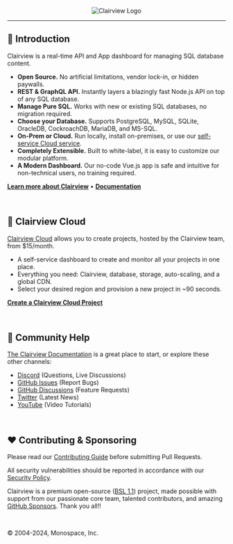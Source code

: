 <p align="center"><img alt="Clairview Logo" src="https://user-images.githubusercontent.com/522079/158864859-0fbeae62-9d7a-4619-b35e-f8fa5f68e0c8.png"></p>

---

## 🐰 Introduction

Clairview is a real-time API and App dashboard for managing SQL database content.

- **Open Source.** No artificial limitations, vendor lock-in, or hidden paywalls.
- **REST & GraphQL API.** Instantly layers a blazingly fast Node.js API on top of any SQL database.
- **Manage Pure SQL.** Works with new or existing SQL databases, no migration required.
- **Choose your Database.** Supports PostgreSQL, MySQL, SQLite, OracleDB, CockroachDB, MariaDB, and MS-SQL.
- **On-Prem or Cloud.** Run locally, install on-premises, or use our
  [self-service Cloud service](https://clairview.io/pricing).
- **Completely Extensible.** Built to white-label, it is easy to customize our modular platform.
- **A Modern Dashboard.** Our no-code Vue.js app is safe and intuitive for non-technical users, no training required.

**[Learn more about Clairview](https://clairview.io)** • **[Documentation](https://docs.clairview.io)**

<br />

## 🚀 Clairview Cloud

[Clairview Cloud](https://clairview.io/pricing) allows you to create projects, hosted by the Clairview team, from
$15/month.

- A self-service dashboard to create and monitor all your projects in one place.
- Everything you need: Clairview, database, storage, auto-scaling, and a global CDN.
- Select your desired region and provision a new project in ~90 seconds.

**[Create a Clairview Cloud Project](https://clairview.cloud)**

<br />

## 🤔 Community Help

[The Clairview Documentation](https://docs.clairview.io) is a great place to start, or explore these other channels:

- [Discord](https://clairview.chat) (Questions, Live Discussions)
- [GitHub Issues](https://github.com/clairview/clairview/issues) (Report Bugs)
- [GitHub Discussions](https://github.com/clairview/clairview/discussions) (Feature Requests)
- [Twitter](https://twitter.com/clairview) (Latest News)
- [YouTube](https://www.youtube.com/c/ClairviewVideos/featured) (Video Tutorials)

<br />

## ❤️ Contributing & Sponsoring

Please read our [Contributing Guide](./contributing.md) before submitting Pull Requests.

All security vulnerabilities should be reported in accordance with our
[Security Policy](https://docs.clairview.io/contributing/introduction/#reporting-security-vulnerabilities).

Clairview is a premium open-source ([BSL 1.1](./license)) project, made possible with support from our passionate core
team, talented contributors, and amazing [GitHub Sponsors](https://github.com/sponsors/clairview). Thank you all!!

<br />

© 2004-2024, Monospace, Inc.
